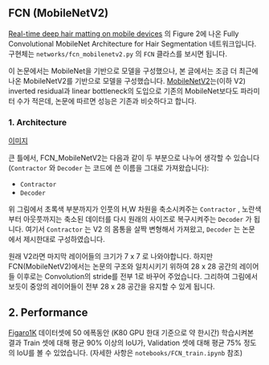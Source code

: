 ## FCN (MobileNetV2)

[Real-time deep hair matting on mobile devices](https://arxiv.org/abs/1712.07168) 의 Figure 2에 나온 Fully Convolutional MobileNet Architecture for Hair Segmentation 네트워크입니다. 구현체는 `networks/fcn_mobilenetv2.py` 의 `FCN` 클라스를 보시면 됩니다.



이 논문에서는 MobileNet을 기반으로 모델을 구성했으나, 본 글에서는 조금 더 최근에 나온 MobileNetV2를 기반으로 모델을 구성했습니다. [MobileNetV2](https://arxiv.org/abs/1801.04381)는(이하 V2) inverted residual과 linear bottleneck의 도입으로 기존의 MobileNet보다도 파라미터 수가 적은데, 논문에 따르면 성능은 기존과 비슷하다고 합니다.



### 1. Architecture

[이미지](이미지) 

큰 틀에서, FCN_MobileNetV2는 다음과 같이 두 부분으로 나누어 생각할 수 있습니다 (`Contractor` 와 `Decoder` 는 코드에 쓴 이름을 그대로 가져왔습니다):

- `Contractor` 
- `Decoder` 

위 그림에서 초록색 부분까지가 인풋의 H,W 차원을 축소시켜주는 `Contractor` , 노란색부터 아웃풋까지는 축소된 데이터를 다시 원래의 사이즈로 복구시켜주는 `Decoder` 가 됩니다. 여기서 `Contractor` 는 V2 의 몸통을 살짝 변형해서 가져왔고, `Decoder` 는 논문에서 제시한대로 구성하였습니다.



원래 V2라면 마지막 레이어들의 크기가 7 x 7 로 나와야합니다. 하지만 FCN(MobileNetV2)에서는 논문의 구조와 일치시키기 위하여 28 x 28 공간의 레이어들 이후로는 Convolution의 stride를 전부 1로 바꾸어 주었습니다. 그리하여 그림에서 보듯이 중앙의 레이어들이 전부 28 x 28 공간을 유지할 수 있게 됩니다.



## 2. Performance

[Figaro1K](http://projects.i-ctm.eu/it/progetto/figaro-1k) 데이터셋에 50 에폭동안 (K80 GPU 한대 기준으로 약 한시간) 학습시켜본 결과 Train 셋에 대해 평균 90% 이상의 IoU가, Validation 셋에 대해 평균 75% 정도의 IoU를 볼 수 있었습니다. (자세한 사항은 `notebooks/FCN_train.ipynb` 참조)